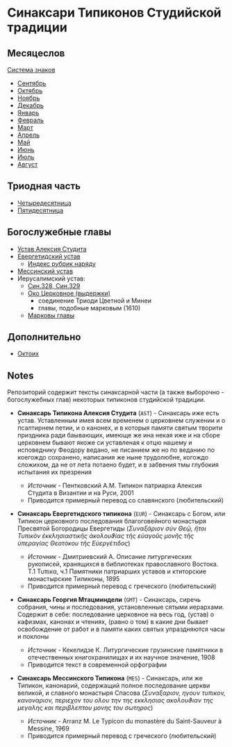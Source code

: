 
# Синаксари Типиконов Студийской традиции

## Месяцеслов

[Система знаков](signs.md)

- [Сентябрь](09_september/README.md)
- [Октябрь](10_october/README.md)
- [Ноябрь](11_november/README.md)
- [Декабрь](12_december/README.md)
- [Январь](01_january/README.md)
- [Февраль](02_february/README.md)
- [Март](03_march/README.md)
- [Апрель](04_april/README.md)
- [Май](05_may/README.md)
- [Июнь](06_june/README.md)
- [Июль](07_july/README.md)
- [Август](08_august/README.md)

## Триодная часть

- [Четыредесятница](13_moving_cycle/README.md#Четыредесятница)
- [Пятидесятница](13_moving_cycle/README.md#Пятидесятница)

## Богослужебные главы

- [Устав Алексия Студита](chapters/AST/README.md)
- [Евергетидский устав](14_regular/EUR.ru.md)
  - [Индекс рубрик наряду](chapters/EUR_rubrics.md) 
- [Мессинский устав](chapters/MES/README.md)
- Иерусалимский устав: 
  - [Син.328, Син.329](chapters/SAB/Sin_328_329/README.md)
  - [Око Церковное (выдержки)](chapters/SAB/oko/README.md)
    - соединение Триоди Цветной и Минеи
    - главы, подобные марковым (1610)
  - [Марковы главы](chapters/SAB/MRK/mrk_09_01_01.md)
  
## Дополнительно

- [Октоих](suppl/Oktoechos/README.md)


## Notes

Репозиторий содержит тексты синаксарной части (а также выборочно - богослужебных глав) некоторых типиконов студийской традиции.

- **Синаксарь Типикона Алексия Студита** (`AST`) - Синаксарь иже есть устав. Уставленным имея 
всем временем о церковнем служении и о псалтирнем петии, и о канонех, и в которыя 
 памяти святым творити приздника ради баывающих, имеюще же ина некая иже и на сборе 
 церковнем бывают якоже си уставленая к отцю нашему и исповеднику Феодору ведано, не 
 писанием же но по веданию по коегождо сохранено, написания же ныне трудолюбне, когождо 
 сложихом, да не от лета потаено будет, и в забвения тмы глубокия испытания их презрения
  - *Источник* - Пентковский А.М. Типикон патриарха 
  Алексия Студита в Византии и на Руси, 2001
  - Приводится примерный перевод со славянского (любительский) 

- **Синаксарь Евергетидского типикона** (`EUR`) - Синаксарь с Богом, или Типикон церковного 
последования благоговейного монастыря Пресвятой Богородицы Евергетиды (*Συναξάριον 
σὺν Θεῷ, ἤτοι Τυπικὸν ἐκκλησιαστικῆς ἀκολουϑίας τῆς εὐαγοῦς μονῆς τῆς ὑπεραγίας 
Θεοτόκου τῆς Εὐεργέτιδος*)
  - *Источник*  - Дмитриевский А. Описание литургических рукописей, хранящихся в библиотеках 
  православного Востока. Т.1 Τυπικα, ч.1 Памятники патриарших уставов и ктиторские монастырские 
  Типиконы, 1895
  - Приводится примерный перевод с греческого (любительский)

- **Синаксарь Георгия Мтацминдели** (`GMT`) - Синаксарь, 
сиречь собрания, чины и последования, установленные 
сятыми иерархами. Содержит в себе: последование церковное 
на весь год, (устав) о кафизмах, канонах и чтениях, 
(равно о том) в какие дни бывает освобождение от работ 
и в памяти каких святых упраздняются часы и поклоны 
  - *Источник* - Кекелидзе К. Литургические грузинские памятники в отечественных 
  книгохранилищах и их научное значение, 1908
  - Приводится текст в современной орфографии
 
- **Синаксарь Мессинского Типикона** (`MES`) - Синаксарь, 
или же Типикон, канонарий, содержащий полное последование 
церкви великой, и славного монастыря Спасова (*Συναξαριον,
 ηγουν τυπικον, κανοναριον, περιεχον του ολου την της 
 εκκλησιας ακολουϑιαν της μεγαλης και περιβλεπτου μονης 
 του σωτηρος*)
   - *Источник* - Arranz M. Le Typicon du monastère 
   du Saint-Sauveur à Messine, 1969
  - Приводится примерный перевод с греческого (любительский)
